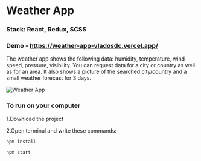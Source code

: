 # Weather App

### Stack: React, Redux, SCSS

### Demo - https://weather-app-vladosdc.vercel.app/

The weather app shows the following data: humidity, temperature, wind speed, pressure, visibility.
You can request data for a city or country as well as for an area.
It also shows a picture of the searched city/country and a small weather forecast for 3 days.

![Weather App](https://github.com/vladosdc/Weather-App/assets/60854964/2c44e1ce-e357-47b2-9705-af65d1781289)


### To run on your computer

1.Download the project

2.Open terminal and write these commands:

`npm install`

`npm start`